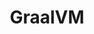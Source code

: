 ---
blog: https://medium.com/graalvm
codehost: https://github.com/https://github.com/oracle/graal
linkedin: https://linkedin.com/company/graalvm
logohandle: graalvm
sort: graalvm
title: GraalVM
twitter: https://x.com/graalvm
website: https://www.graalvm.org/
youtube: https://youtube.com/GraalVM
---